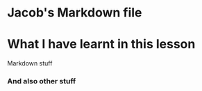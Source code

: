# Jacob's Markdown file
<h1>What I have learnt in this lesson</h1>
Markdown stuff
<h3>And also other stuff </h3>
